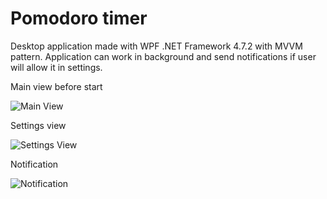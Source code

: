 # Pomodoro timer
Desktop application made with WPF .NET Framework 4.7.2 with MVVM pattern. Application can work in background and send notifications if user will allow it in settings.

Main view before start

![Main View](https://github.com/N-janas/Assets/blob/main/PomodoroTimer/main_view.PNG "main_view")

Settings view

![Settings View](https://github.com/N-janas/Assets/blob/main/PomodoroTimer/settings.PNG "settings_view")

Notification

![Notification](https://github.com/N-janas/Assets/blob/main/PomodoroTimer/notification.PNG "notification")
